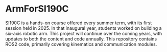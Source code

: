 # ArmForSI190C

SI190C is a hands-on course offered every summer term, with its first session held in 2025. 
In that inaugural year, students worked on building a six-axis robotic arm. 
This project will continue over the coming years, with updates to both the content and code annually. 
This repository contains ROS2 code, primarily covering kinematics and communication modules.
